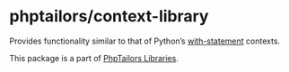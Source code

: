 # phptailors/context-library

Provides functionality similar to that of Python’s
[with-statement](https://docs.python.org/reference/compound_stmts.html#with)
contexts.

This package is a part of [PhpTailors Libraries](https://github.com/phptailors/libraries/).
